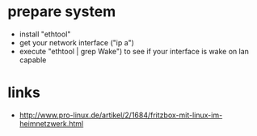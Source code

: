 # prepare system

* install "ethtool"
* get your network interface ("ip a")
* execute "ethtool <network interface> | grep Wake") to see if your interface is wake on lan capable

# links

* http://www.pro-linux.de/artikel/2/1684/fritzbox-mit-linux-im-heimnetzwerk.html

